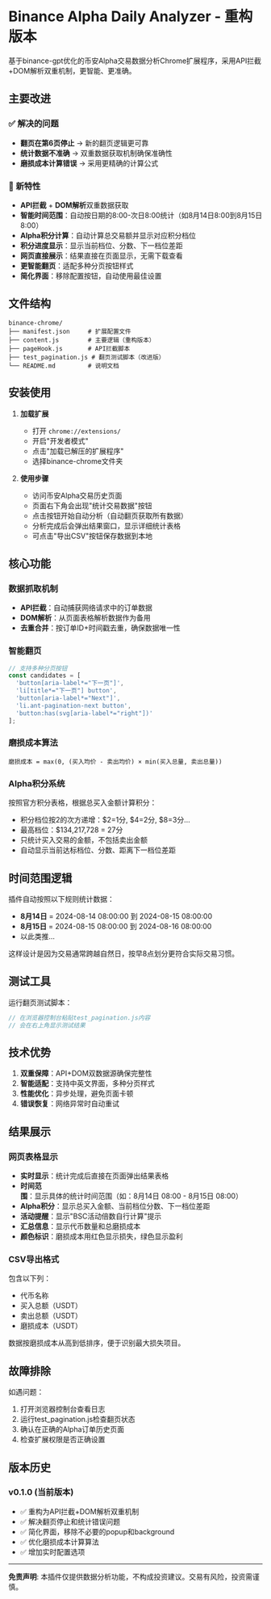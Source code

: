# Binance Alpha Daily Analyzer - 重构版本

基于binance-gpt优化的币安Alpha交易数据分析Chrome扩展程序，采用API拦截+DOM解析双重机制，更智能、更准确。

## 主要改进

### ✅ 解决的问题
- **翻页在第6页停止** → 新的翻页逻辑更可靠
- **统计数据不准确** → 双重数据获取机制确保准确性
- **磨损成本计算错误** → 采用更精确的计算公式

### 🚀 新特性
- **API拦截** + **DOM解析**双重数据获取
- **智能时间范围**：自动按日期的8:00-次日8:00统计（如8月14日8:00到8月15日8:00）
- **Alpha积分计算**：自动计算总交易额并显示对应积分档位
- **积分进度显示**：显示当前档位、分数、下一档位差距
- **网页直接展示**：结果直接在页面显示，无需下载查看
- **更智能翻页**：适配多种分页按钮样式
- **简化界面**：移除配置按钮，自动使用最佳设置

## 文件结构

```
binance-chrome/
├── manifest.json     # 扩展配置文件
├── content.js        # 主要逻辑（重构版本）
├── pageHook.js       # API拦截脚本
├── test_pagination.js # 翻页测试脚本（改进版）
└── README.md         # 说明文档
```

## 安装使用

1. **加载扩展**
   - 打开 `chrome://extensions/`
   - 开启"开发者模式"  
   - 点击"加载已解压的扩展程序"
   - 选择binance-chrome文件夹

2. **使用步骤**
   - 访问币安Alpha交易历史页面
   - 页面右下角会出现"统计交易数据"按钮
   - 点击按钮开始自动分析（自动翻页获取所有数据）
   - 分析完成后会弹出结果窗口，显示详细统计表格
   - 可点击"导出CSV"按钮保存数据到本地

## 核心功能

### 数据抓取机制
- **API拦截**：自动捕获网络请求中的订单数据
- **DOM解析**：从页面表格解析数据作为备用
- **去重合并**：按订单ID+时间戳去重，确保数据唯一性

### 智能翻页
```javascript
// 支持多种分页按钮
const candidates = [
  'button[aria-label*="下一页"]',
  'li[title*="下一页"] button', 
  'button[aria-label*="Next"]',
  'li.ant-pagination-next button',
  'button:has(svg[aria-label*="right"])'
];
```

### 磨损成本算法
```
磨损成本 = max(0, (买入均价 - 卖出均价) × min(买入总量, 卖出总量))
```

### Alpha积分系统
按照官方积分表格，根据总买入金额计算积分：
- 积分档位按2的次方递增：$2=1分, $4=2分, $8=3分...
- 最高档位：$134,217,728 = 27分
- 只统计买入交易的金额，不包括卖出金额
- 自动显示当前达标档位、分数、距离下一档位差距

## 时间范围逻辑

插件自动按照以下规则统计数据：
- **8月14日** = 2024-08-14 08:00:00 到 2024-08-15 08:00:00
- **8月15日** = 2024-08-15 08:00:00 到 2024-08-16 08:00:00
- 以此类推...

这样设计是因为交易通常跨越自然日，按早8点划分更符合实际交易习惯。

## 测试工具

运行翻页测试脚本：
```javascript
// 在浏览器控制台粘贴test_pagination.js内容
// 会在右上角显示测试结果
```

## 技术优势

1. **双重保障**：API+DOM双数据源确保完整性
2. **智能适配**：支持中英文界面，多种分页样式
3. **性能优化**：异步处理，避免页面卡顿
4. **错误恢复**：网络异常时自动重试

## 结果展示

### 网页表格显示
- **实时显示**：统计完成后直接在页面弹出结果表格
- **时间范围**：显示具体的统计时间范围（如：8月14日 08:00 - 8月15日 08:00）
- **Alpha积分**：显示总买入金额、当前档位分数、下一档位差距
- **活动提醒**：显示"BSC活动倍数自行计算"提示
- **汇总信息**：显示代币数量和总磨损成本
- **颜色标识**：磨损成本用红色显示损失，绿色显示盈利

### CSV导出格式
包含以下列：
- 代币名称
- 买入总额（USDT）
- 卖出总额（USDT）  
- 磨损成本（USDT）

数据按磨损成本从高到低排序，便于识别最大损失项目。

## 故障排除

如遇问题：
1. 打开浏览器控制台查看日志
2. 运行test_pagination.js检查翻页状态
3. 确认在正确的Alpha订单历史页面
4. 检查扩展权限是否正确设置

## 版本历史

### v0.1.0 (当前版本)
- ✅ 重构为API拦截+DOM解析双重机制
- ✅ 解决翻页停止和统计错误问题
- ✅ 简化界面，移除不必要的popup和background
- ✅ 优化磨损成本计算算法
- ✅ 增加实时配置选项

---

**免责声明**: 本插件仅提供数据分析功能，不构成投资建议。交易有风险，投资需谨慎。